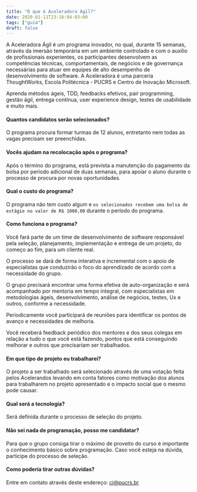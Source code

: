 ```yaml
---
title: "O que é Aceleradora Ágil?"
date: 2020-01-11T23:16:04-03:00
tags: ["guia"]
draft: false
---
```


A Aceleradora Ágil é um programa inovador, no qual, durante 15 semanas, através da imersão temporária em um ambiente controlado e com o
auxilio de profissionais experientes, os participantes desenvolvem as competências técnicas, comportamentais, de negócios e de governança
necessárias para atuar em equipes de alto desempenho de desenvolvimento de software. A Aceleradora é uma parceria ThoughtWorks, Escola
Politécnica - PUCRS e Centro de Inovação Microsoft.

Aprenda métodos ágeis, TDD, feedbacks efetivos, pair programming, gestão ágil, entrega contínua, user experience design, testes de
usabilidade e muito mais.


#### Quantos candidatos serão selecionados?

O programa procura formar turmas de 12 alunos, entretanto nem todas as vagas precisam ser preenchidas.

#### Vocês ajudam na recolocação após o programa?

Após o término do programa, está prevista a manutenção do pagamento da bolsa por período adicional de duas semanas, para apoiar o aluno
durante o processo de procura por novas oportunidades.

#### Qual o custo do programa?

O programa não tem custo algum e `os selecionados recebem uma bolsa de estágio no valor de R$ 1000,00` durante o período do programa.

#### Como funciona o programa?

Você fará parte de um time de desenvolvimento de software responsável pela seleção, planejamento, implementação e entrega de um projeto, do
começo ao fim, para um cliente real.

O processo se dará de forma interativa e incremental com o apoio de especialistas que conduzirão o foco do aprendizado de acordo com a
necessidade do grupo.

O grupo precisará encontrar uma forma efetiva de auto-organização e será acompanhado por mentoria em tempo integral, com especialistas em
metodologias ágeis, desenvolvimento, análise de negócios, testes, Ux e outros, conforme a necessidade.

Periodicamente você participará de reuniões para identificar os pontos de avanço e necessidades de melhoria.

Você receberá feedback periódico dos mentores e dos seus colegas em relação a tudo o que você está fazendo, pontos que está conseguindo
melhorar e outros que precisariam ser trabalhados.

#### Em que tipo de projeto eu trabalharei?

O projeto a ser trabalhado será selecionado através de uma votação feita pelos Acelerandos levando em conta fatores como motivação dos
alunos para trabalharem no projeto apresentado e o impacto social que o mesmo pode causar.

#### Qual será a tecnologia?

Será definida durante o processo de seleção do projeto.

#### Não sei nada de programação, posso me candidatar?

Para que o grupo consiga tirar o máximo de proveito do curso é importante o conhecimento básico sobre programação. Caso você esteja na
dúvida, participe do processo de seleção.

#### Como poderia tirar outras dúvidas?

Entre em contato através deste endereço: ci@pucrs.br
